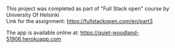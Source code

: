 This project was completed as part of "Full Stack open" course by University Of Helsinki  
Link for the assignment: https://fullstackopen.com/en/part3

The app is available online at:
https://quiet-woodland-51906.herokuapp.com
